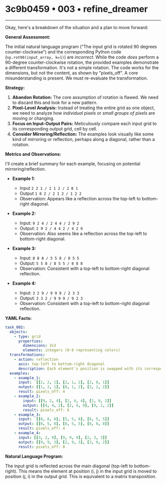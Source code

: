 # 3c9b0459 • 003 • refine_dreamer

---
Okay, here's a breakdown of the situation and a plan to move forward:

**General Assessment:**

The initial natural language program ("The input grid is rotated 90 degrees counter-clockwise") and the corresponding Python code (`np.rot90(input_array, k=1)`) are *incorrect*. While the code *does* perform a 90-degree counter-clockwise rotation, the provided examples demonstrate a different transformation. It's not a simple rotation. The code works for the dimensions, but not the content, as shown by "pixels_off". A core misunderstanding is present. We must re-evaluate the transformation.

**Strategy:**

1.  **Abandon Rotation:** The core assumption of rotation is flawed. We need to discard this and look for a new pattern.
2.  **Pixel-Level Analysis:** Instead of treating the entire grid as one object, we need to analyze how *individual pixels* or *small groups of pixels* are moving or changing.
3.  **Focus on Input-Output Pairs:** Meticulously compare each input grid to its corresponding output grid, cell by cell.
4.  **Consider Mirroring/Reflection:** The examples look visually like some kind of mirroring or reflection, perhaps along a diagonal, rather than a rotation.

**Metrics and Observations:**

I'll create a brief summary for each example, focusing on potential mirroring/reflection.

*   **Example 1:**
    *   Input `2 2 1 / 2 1 2 / 2 8 1`
    *   Output `1 8 2 / 2 1 2 / 1 2 2`
    *   Observation: Appears like a reflection across the top-left to bottom-right diagonal.

*   **Example 2:**
    *   Input: `9 2 4 / 2 4 4 / 2 9 2`
    *   Output: `2 9 2 / 4 4 2 / 4 2 9`
    *   Observation: Also seems like a reflection across the top-left to bottom-right diagonal.

*   **Example 3:**
    *    Input: `8 8 8 / 5 5 8 / 8 5 5`
    *    Output: `5 5 8 / 8 5 5 / 8 8 8`
    *    Observation: Consistent with a top-left to bottom-right diagonal reflection.

*   **Example 4:**
    *    Input: `3 2 9 / 9 9 9 / 2 3 3`
    *    Output: `3 3 2 / 9 9 9 / 9 2 3`
    *    Observation: Consistent with a top-left to bottom-right diagonal reflection.

**YAML Facts:**

```yaml
task_002:
  objects:
    - type: grid
      properties:
        dimensions: 3x3
        elements: integers (0-9 representing colors)
  transformations:
    - action: reflection
      axis: top-left to bottom-right diagonal
      description: Each element's position is swapped with its corresponding element across the main diagonal.
  examples:
    - example_1:
      input:  [[2, 2, 1], [2, 1, 2], [2, 8, 1]]
      output: [[1, 2, 1], [8, 1, 2], [2, 2, 2]]
      result: pixels_off: 4
    - example_2:
        input: [[9, 2, 4], [2, 4, 4], [2, 9, 2]]
        output: [[4, 4, 2], [2, 4, 9], [9, 2, 2]]
        result: pixels_off: 6
    - example_3:
      input:  [[8, 8, 8], [5, 5, 8], [8, 5, 5]]
      output: [[8, 5, 8], [8, 5, 5], [8, 8, 8]]
      result: pixels_off: 4
    - example_4:
      input: [[3, 2, 9], [9, 9, 9], [2, 3, 3]]
      output: [[9, 9, 3], [2, 9, 3], [3, 9, 2]]
      result: pixels_off: 8
```

**Natural Language Program:**

The input grid is reflected across the main diagonal (top-left to bottom-right).  This means the element at position (i, j) in the input grid is moved to position (j, i) in the output grid. This is equivalent to a matrix transposition.

